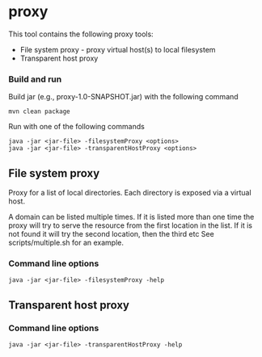 # proxy

This tool contains the following proxy tools:

* File system proxy - proxy virtual host(s) to local filesystem
* Transparent host proxy

### Build and run

Build jar (e.g., proxy-1.0-SNAPSHOT.jar) with the following command

    mvn clean package

Run with one of the following commands

    java -jar <jar-file> -filesystemProxy <options>
    java -jar <jar-file> -transparentHostProxy <options>

## File system proxy

Proxy for a list of local directories. Each directory is exposed via a virtual host.

A domain can be listed multiple times. If it is listed more than one time the proxy will try to serve the
resource from the first location in the list. If it is not found it will try the second location, then the third etc
See scripts/multiple.sh for an example.

### Command line options

    java -jar <jar-file> -filesystemProxy -help

## Transparent host proxy

### Command line options

    java -jar <jar-file> -transparentHostProxy -help

